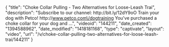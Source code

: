 {
    "title": "Choke Collar Pulling - Two Alternatives for Loose-Leash Trai",
    "description": "Subscribe to our channel: http:\/\/bit.ly\/12dY9oO Train your dog with Petco! http:\/\/www.petco.com\/dogtraining You've purchased a choke collar for your dog and ...",
    "videoid": "144211",
    "date_created": "1394588962",
    "date_modified": "1418181168",
    "type": "captivate",
    "layout": "video",
    "url": "\/v\/choke-collar-pulling-two-alternatives-for-loose-leash-trai\/144211"
}